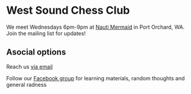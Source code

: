 # West Sound Chess Club

We meet Wednesdays 6pm-9pm at [Nauti Mermaid](https://www.facebook.com/NautiMermaidllc/) in Port Orchard, WA. Join the mailing list for updates!

## Asocial options

Reach us [via email](mailto:us@chessand.beer)

Follow our [Facebook group](https://www.facebook.com/groups/WestsoundChessClub/) for learning materials, random thoughts and general radness
